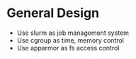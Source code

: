 # General Design

* Use slurm as job management system
* Use cgroup as time, memory control
* Use apparmor as fs access control
